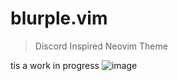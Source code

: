 # blurple.vim
> Discord Inspired Neovim Theme

tis a work in progress
![image](https://user-images.githubusercontent.com/47650058/134104468-c793e55a-0c49-49a2-a283-d09f4b4932c2.png)
